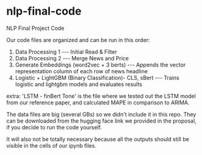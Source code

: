 # nlp-final-code
 NLP Final Project Code

Our code files are organized and can be run in this order:

1. Data Processing 1 --- Initial Read & Filter
2. Data Processing 2 --- Merge News and Price
3. Generate Embeddings (word2vec + 3 berts) --- Appends the vector representation column of each row of news headline
4. Logistic + LightGBM (Binary Classification)- CLS, sBert --- Trains logistic and lightgbm models and evaluates results

extra: 'LSTM - finBert Tone' is the file where we tested out the LSTM model from our reference paper, and calculated MAPE in comparison to ARIMA.

The data files are big (several GBs) so we didn't include it in this repo. They can be downloaded from the hugging face link we provided in the proposal, if you decide to run the code yourself.

It will also not be totally necessary because all the outputs should still be visible in the cells of our ipynb files.

